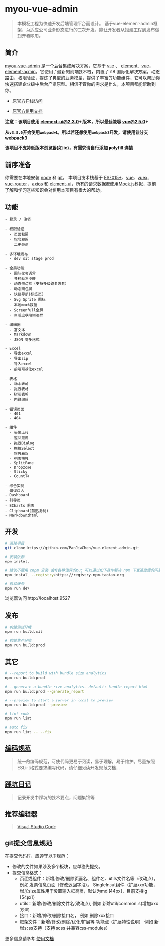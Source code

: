 
# myou-vue-admin

> 本模板工程为快速开发后端管理平台而设计。
基于vue-element-admin框架，为适应公司业务形态进行的二次开发，能让开发者从搭建工程到发布做到开箱即用。

## 简介

[myou-vue-admin](https://github.com/leesny/myou-vue-admin) 是一个后台集成解决方案，它基于 [vue](https://github.com/vuejs/vue) 、 [element](https://github.com/ElemeFE/element)、[vue-element-admin](https://github.com/PanJiaChen/vue-element-admin)。它使用了最新的前端技术栈，内置了 i18 国际化解决方案，动态路由，权限验证，提炼了典型的业务模型，提供了丰富的功能组件，它可以帮助你快速搭建企业级中后台产品原型。相信不管你的需求是什么，本项目都能帮助到你。

- [原官方在线访问](http://panjiachen.github.io/vue-element-admin)

- [原官方使用文档](https://panjiachen.github.io/vue-element-admin-site/zh/)


**注意：该项目使用 element-ui@2.3.0+ 版本，所以最低兼容 vue@2.5.0+**

**从`v3.8.0`开始使用`webpack4`。所以若还想使用`webpack3`开发，请使用该分支[webpack3](https://github.com/PanJiaChen/vue-element-admin/tree/webpack3)**

**该项目不支持低版本浏览器(如 ie)，有需求请自行添加 polyfill [详情](https://github.com/PanJiaChen/vue-element-admin/wiki#babel-polyfill)**


## 前序准备

你需要在本地安装 [node](http://nodejs.org/) 和 [git](https://git-scm.com/)。
本项目技术栈基于 [ES2015+](http://es6.ruanyifeng.com/)、[vue](https://cn.vuejs.org/index.html)、[vuex](https://vuex.vuejs.org/zh-cn/)、[vue-router](https://router.vuejs.org/zh-cn/) 、[axios](https://github.com/axios/axios) 和 [element-ui](https://github.com/ElemeFE/element)，所有的请求数据都使用[Mock.js](https://github.com/nuysoft/Mock)模拟，提前了解和学习这些知识会对使用本项目有很大的帮助。

## 功能

```
- 登录 / 注销

- 权限验证
  - 页面权限
  - 指令权限
  - 二步登录

- 多环境发布
  - dev sit stage prod

- 全局功能
  - 国际化多语言
  - 多种动态换肤
  - 动态侧边栏（支持多级路由嵌套）
  - 动态面包屑
  - 快捷导航(标签页)
  - Svg Sprite 图标
  - 本地mock数据
  - Screenfull全屏
  - 自适应收缩侧边栏

- 编辑器
  - 富文本
  - Markdown
  - JSON 等多格式

- Excel
  - 导出excel
  - 导出zip
  - 导入excel
  - 前端可视化excel

- 表格
  - 动态表格
  - 拖拽表格
  - 树形表格
  - 内联编辑

- 错误页面
  - 401
  - 404

- 組件
  - 头像上传
  - 返回顶部
  - 拖拽Dialog
  - 拖拽Select
  - 拖拽看板
  - 列表拖拽
  - SplitPane
  - Dropzone
  - Sticky
  - CountTo

- 综合实例
- 错误日志
- Dashboard
- 引导页
- ECharts 图表
- Clipboard(剪贴复制)
- Markdown2html
```

## 开发

```bash
# 克隆项目
git clone https://github.com/PanJiaChen/vue-element-admin.git

# 安装依赖
npm install

# 建议不要用 cnpm 安装 会有各种诡异的bug 可以通过如下操作解决 npm 下载速度慢的问题
npm install --registry=https://registry.npm.taobao.org

# 启动服务
npm run dev
```

浏览器访问 http://localhost:9527

## 发布

```bash
# 构建测试环境
npm run build:sit

# 构建生产环境
npm run build:prod
```

## 其它

```bash
# --report to build with bundle size analytics
npm run build:prod

# --generate a bundle size analytics. default: bundle-report.html
npm run build:prod --generate_report

# --preview to start a server in local to preview
npm run build:prod --preview

# lint code
npm run lint

# auto fix
npm run lint -- --fix
```


## [编码规范](/doc/开发规范.md)
> 统一的编码规范，可使代码更易于阅读，易于理解，易于维护。尽量按照ESLint格式要求编写代码，请仔细阅读开发规范文档...

## [踩坑日记](/doc/踩坑日记.md)
> 记录开发中踩坑的技术要点，问题集锦等

## 推荐编辑器
> [Visual Studio Code](https://code.visualstudio.com/)

## git提交信息规范
在提交代码时，应遵守以下规范：

+ 修改的文件如果涉及多个板块，应单独先提交。
+ 提交信息格式：
  - 页面或组件：新增/修改/删除页面名、组件名、utils文件名等（改动点），例如 发票信息页面（修改返回字段）。 SingleInput组件（扩展xxx功能，增加size属性用于设置输入框高度，默认为md [44px]，目前支持lg [54px]）
  - utils：新增/修改/删除文件名(改动点), 例如 新增util/common.js(增加xxx方法)
  - 接口：新增/修改/删除接口名， 例如 删除xxx接口
  - 框架文件：新增/修改/删除/优化/扩展等 功能点（扩展特性说明）  例如 新增scss支持（支持 scss 并兼容css-modules）



更多信息请参考 [使用文档](https://panjiachen.github.io/vue-element-admin-site/zh/)

